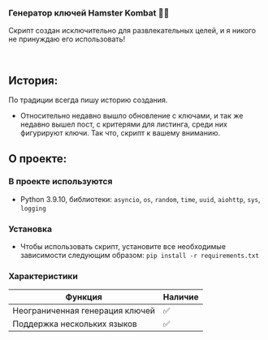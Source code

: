 ### Генератор ключей Hamster Kombat 🔑🐹  
  
Скрипт создан исключительно для развлекательных целей, и я никого не принуждаю его использовать!

<br/>  

## История:
По традиции всегда пишу историю создания.
- Относительно недавно вышло обновление с ключами, и так же недавно вышел пост, с критерями для листинга, среди них фигурируют ключи. Так что, скрипт к вашему вниманию.

## О проекте:
### В проекте используются
- Python 3.9.10, библиотеки: <code>asyncio</code>, <code>os</code>, <code>random</code>, <code>time</code>, <code>uuid</code>, <code>aiohttp</code>, <code>sys</code>, <code>logging</code>
### Установка
- Чтобы использовать скрипт, установите все необходимые зависимости следующим образом: <code>pip install -r requirements.txt</code>
### Характеристики 
| Функция  | Наличие |
| ------------- | ------------- |
| Неограниченная генерация ключей  | ✅  |
| Поддержка нескольких языков  | ✅  |


